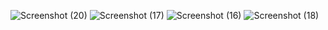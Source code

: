 ![Screenshot (20)](https://user-images.githubusercontent.com/89500785/210363087-3361c042-ed27-47a4-9cd9-9d02ef075157.png)
![Screenshot (17)](https://user-images.githubusercontent.com/89500785/210362709-c0452228-3a9a-41c0-8105-a8c5954c66aa.png)
![Screenshot (16)](https://user-images.githubusercontent.com/89500785/210362790-5bb533d7-a9e9-4804-9a34-a6321bf5475d.png)
![Screenshot (18)](https://user-images.githubusercontent.com/89500785/210362803-7fc1ac44-a596-4684-bfb8-dc2272f29f95.png)
